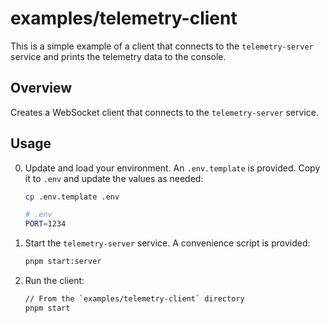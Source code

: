 # examples/telemetry-client

This is a simple example of a client that connects to the `telemetry-server` service and prints the telemetry data to the console.

## Overview

Creates a WebSocket client that connects to the `telemetry-server` service.

## Usage

0. Update and load your environment. An `.env.template` is provided. Copy it to `.env` and update the values as needed:

    ```bash
    cp .env.template .env
    ```

    ```bash
    # .env
    PORT=1234
    ```

1. Start the `telemetry-server` service. A convenience script is provided:

    ```bash
    pnpm start:server
    ```

2. Run the client:

    ```bash
    // From the `examples/telemetry-client` directory
    pnpm start
    ```

